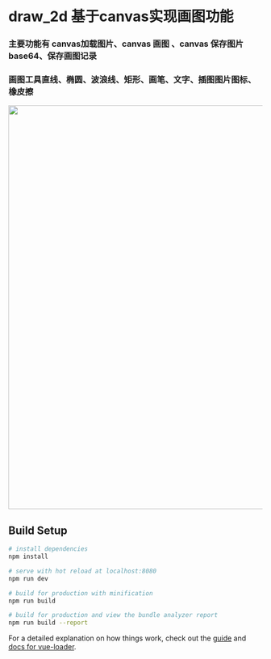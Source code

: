 # draw_2d 基于canvas实现画图功能

### 主要功能有 canvas加载图片、canvas 画图 、canvas 保存图片base64、保存画图记录

### 画图工具直线、椭圆、波浪线、矩形、画笔、文字、插图图片图标、橡皮擦

<div align=center><img src='https://yanlei0928.gitee.io/htmlcode/images/2228.jpg' width="800px"  align=center></div>

## Build Setup

``` bash
# install dependencies
npm install

# serve with hot reload at localhost:8080
npm run dev

# build for production with minification
npm run build

# build for production and view the bundle analyzer report
npm run build --report
```

For a detailed explanation on how things work, check out the [guide](http://vuejs-templates.github.io/webpack/) and [docs for vue-loader](http://vuejs.github.io/vue-loader).
